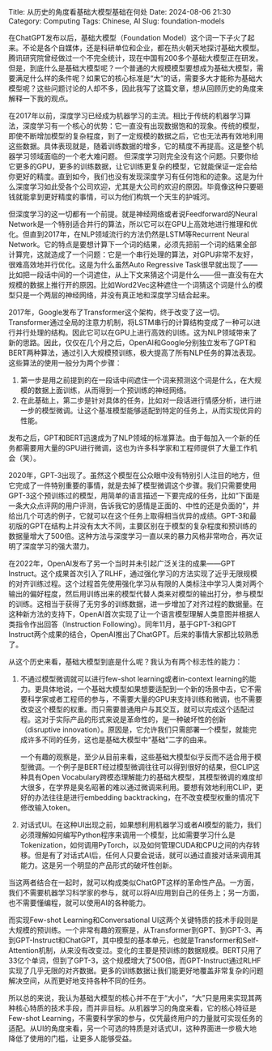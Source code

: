 Title: 从历史的角度看基础大模型基础在何处
Date: 2024-08-06 21:30
Category: Computing
Tags: Chinese, AI
Slug: foundation-models

在ChatGPT发布以后，基础大模型（Foundation Model）这个词一下子火了起来。不论是各个自媒体，还是科研单位和企业，都在热火朝天地探讨基础大模型。腾讯研究院曾经做过一个不完全统计，现在中国有200多个基础大模型正在研发。但是，到底什么是基础大模型呢？一个普通的大规模模型要想成为基础大模型，需要满足什么样的条件呢？如果它的核心标准是“大”的话，需要多大才能称为基础大模型呢？这些问题讨论的人却不多，因此我写了这篇文章，想从回顾历史的角度来解释一下我的观点。

在2017年以前，深度学习已经成为机器学习的主流。相比于传统的机器学习算法，深度学习有一个核心的优势：它一直没有出现数据饱和的现象。传统的模型，即使不断增加模型的复杂程度，到了一定规模的数据之后，它也无法再有效地利用这些数据。具体表现就是，随着训练数据的增多，它的精度不再提高。这是整个机器学习领域面临的一个老大难问题。
但深度学习则完全没有这个问题。只要你给它更多的GPU，更多的训练数据，让它训练更复杂的模型，它就能保证一定会给你更好的精度。直到如今，我们也没有发现深度学习有任何饱和的迹象。这是为什么深度学习如此受各个公司欢迎，尤其是大公司的欢迎的原因。毕竟像这种只要砸钱就能拿到更好精度的事情，可以为他们构筑一个天生的护城河。

但深度学习的这一切都有一个前提。就是神经网络或者说Feedforward的Neural Network是一个特别适合并行的算法，所以它可以在GPU上高效地进行推理和优化。但直到2017年，在NLP领域流行的方法仍然是LSTM等Recurrent Neural Network。它的特点是要想计算下一个词的结果，必须先把前一个词的结果全部计算完，这就造成了一个问题：它是一个串行处理的算法，对GPU非常不友好，很难高效地并行优化。这是为什么虽然Auto Regressive Task很早就出现了——比如把一段话中间的一个词遮住，从上下文来猜这个词是什么——但一直没有在大规模的数据上推行开的原因。比如Word2Vec这种遮住一个词猜这个词是什么的模型只是一个两层的神经网络，并没有真正地和深度学习结合起来。

2017年，Google发布了Transformer这个架构，终于改变了这一切。Transformer通过全局的注意力机制，将LSTM串行的计算结构变成了一种可以进行并行处理的结构。因此它可以在GPU上进行高效的训练。这为NLP领域带来了新的思路。因此，仅仅在几个月之后，OpenAI和Google分别独立发布了GPT和BERT两种算法，通过引入大规模预训练，极大提高了所有NLP任务的算法表现。这些算法的使用一般分为两个步骤：

1. 第一步是用之前提到的在一段话中间遮住一个词来预测这个词是什么，在大规模的数据上面训练，从而得到一个预训练的神经网络。
2. 在此基础上，第二步是针对具体的任务，比如对一段话进行情感分析，进行进一步的模型微调。让这个基准模型能够适配到特定的任务上，从而实现优异的性能。

发布之后，GPT和BERT迅速成为了NLP领域的标准算法。由于每加入一个新的任务都需要用大量的GPU进行微调，这也为许多科学家和工程师提供了大量工作机会（笑）。

2020年，GPT-3出现了。虽然这个模型在公众眼中没有特别引人注目的地方，但它完成了一件特别重要的事情，就是去掉了模型微调这个步骤。我们只需要使用GPT-3这个预训练过的模型，用简单的语言描述一下要完成的任务，比如“下面是一条大众点评网的用户评测，告诉我它的感情是正面的、中性的还是负面的”，并给出几个可选的例子，它就可以在这个任务上取得相当优异的成绩。GPT-3和最初版的GPT在结构上并没有太大不同，主要区别在于模型的复杂程度和预训练的数据量增大了500倍。这种方法与深度学习一直以来的暴力风格非常吻合，再次证明了深度学习的强大潜力。

在2022年，OpenAI发布了另一个当时并未引起广泛关注的成果——GPT Instruct。这个成果首次引入了RLHF，通过强化学习的方法实现了近乎无限规模的对齐训练过程。这个过程首先使用强化学习从有限的人类标注中学习人类对两个输出的偏好程度，然后用训练出来的模型代替人类来对模型的输出打分，参与模型的训练。这相当于获得了无穷多的训练数据，进一步增加了对齐过程的数据量。在这种新方法的支持下，OpenAI首次实现了让一个语言模型理解人类意图并根据人类指令作出回答（Instruction Following）。同年11月，基于GPT-3和GPT Instruct两个成果的结合，OpenAI推出了ChatGPT。后来的事情大家都比较熟悉了。

从这个历史来看，基础大模型到底是什么呢？我认为有两个标志性的能力：

1. 不通过模型微调就可以进行few-shot learning或者in-context learning的能力。更具体地说，一个基础大模型如果想要适配到一个新的场景中去，它不需要科学家或者工程师的参与，不需要大量的GPU来支持训练和微调，也不需要改变这个模型的权重。而只需要普通用户与其交互，就可以完成这个适配过程。这对于实际产品的形式来说是革命性的，是一种破坏性的创新（disruptive innovation）。原因是，它允许我们只需部署一个模型，就能完成许多不同的任务，这也是基础大模型中“基础”二字的由来。

    一个有趣的观察是，至少从目前来看，这些基础大模型似乎反而不适合用于模型微调。一个例子是BERT经过模型微调往往可以得到很好的结果，但CLIP这种具有Open Vocabulary跨模态理解能力的基础大模型，其模型微调的难度却大很多，在学界是臭名昭著的难以通过微调来利用。要想有效地利用CLIP，更好的办法往往是进行embedding backtracking，在不改变模型权重的情况下修改输入token。

2. 对话式UI。在这种UI出现之前，如果想利用机器学习或者AI模型的能力，我们必须理解如何编写Python程序来调用一个模型，比如需要学习什么是Tokenization，如何调用PyTorch，以及如何管理CUDA和CPU之间的内存转移。但是有了对话式AI后，任何人只要会说话，就可以通过直接对话来调用其能力。这是另一个明显的产品形式的破坏性创新。

当这两者结合在一起时，就可以构成类似ChatGPT这样的革命性产品。一方面，我们不需要机器学习科学家的参与，就可以将AI应用到自己的任务上；另一方面，也不需要懂编程，就可以使用AI的各种能力。

而实现Few-shot Learning和Conversational UI这两个关键特质的技术手段则是大规模的预训练。一个非常有趣的观察是，从Transformer到GPT、到GPT-3、再到GPT-Instruct和ChatGPT，其中模型的基本单元，也就是Transformer和Self-Attention机制，从来没有改变过。变化的主要是预训练的数据规模。BERT只用了33亿个单词，但到了GPT-3，这个规模增大了500倍，而GPT-Instruct通过RLHF实现了几乎无限的对齐数据。更多的训练数据让我们能更好地覆盖非常复杂的问题解决空间，从而更好地支持各种不同的任务。

所以总的来说，我认为基础大模型的核心并不在于“大小”，“大”只是用来实现其两种核心特质的技术手段，而并非目标。从机器学习的角度来看，它的核心特征是Few-shot Learning，不需要科学家的参与，仅凭最终用户的力量就可实现任务的适配。从UI的角度来看，另一个可选的特质是对话式UI，这种界面进一步极大地降低了使用的门槛，让更多人能够受益。